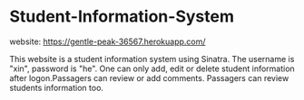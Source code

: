 # Student-Information-System

website: https://gentle-peak-36567.herokuapp.com/

This website is a student information system using Sinatra. The username is "xin", password is "he".
One can only add, edit or delete student information after logon.Passagers can review or add comments.
Passagers can review students information too.
